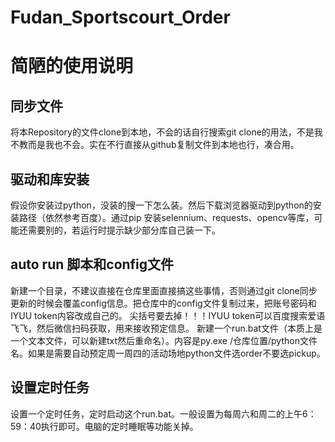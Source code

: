 # Fudan_Sportscourt_Order
简陋的使用说明
==============
同步文件
--------
将本Repository的文件clone到本地，不会的话自行搜索git clone的用法，不是我不教而是我也不会。实在不行直接从github复制文件到本地也行，凑合用。

驱动和库安装
------------
假设你安装过python，没装的搜一下怎么装。然后下载浏览器驱动到python的安装路径（依然参考百度）。通过pip 安装selennium、requests、opencv等库，可能还需要别的，若运行时提示缺少部分库自己装一下。

auto run 脚本和config文件
-------------------------
新建一个目录，不建议直接在仓库里面直接搞这些事情，否则通过git clone同步更新的时候会覆盖config信息。把仓库中的config文件复制过来，把账号密码和IYUU token内容改成自己的。
尖括号要去掉！！！IYUU token可以百度搜索爱语飞飞，然后微信扫码获取，用来接收预定信息。
新建一个run.bat文件（本质上是一个文本文件，可以新建txt然后重命名）。内容是py.exe /仓库位置/python文件名。如果是需要自动预定周一周四的活动场地python文件选order不要选pickup。

设置定时任务
-----------
设置一个定时任务，定时启动这个run.bat。一般设置为每周六和周二的上午6：59：40执行即可。电脑的定时睡眠等功能关掉。
